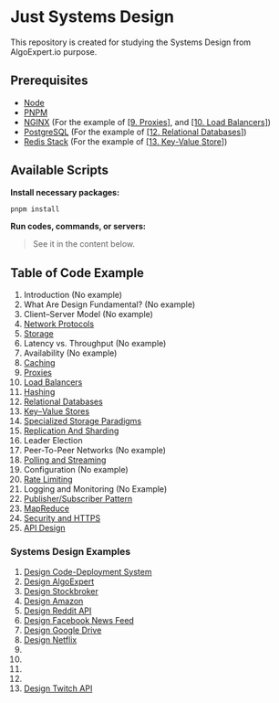 # Just Systems Design

This repository is created for studying the Systems Design from AlgoExpert.io purpose.

## Prerequisites

- [Node](https://nodejs.org/en/download)
- [PNPM](https://pnpm.io/installation)
- [NGINX](https://nginx.org/en/download.html) (For the example of [\[9. Proxies\]](./09-proxies), and [\[10. Load Balancers\]](./10_load-balancers))
- [PostgreSQL](https://www.postgresql.org/download) (For the example of [\[12. Relational Databases\]](./12_relational_databases))
- [Redis Stack](https://redis.io/docs/latest/operate/oss_and_stack/install/install-stack) (For the example of [\[13. Key-Value Store\]](./13_key-value-stores))

## Available Scripts

**Install necessary packages:**

```bash
pnpm install
```

**Run codes, commands, or servers:**

> See it in the content below.

## Table of Code Example

1. Introduction (No example)
2. What Are Design Fundamental? (No example)
3. Client–Server Model (No example)
4. [Network Protocols](./04_network-protocols)
5. [Storage](./05_storage)
6. Latency vs. Throughput (No example)
7. Availability (No example)
8. [Caching](./08_caching)
9. [Proxies](./09-proxies)
10. [Load Balancers](./10_load-balancers)
11. [Hashing](./11_hashing)
12. [Relational Databases](./12_relational_databases)
13. [Key–Value Stores](./13_key-value-stores)
14. [Specialized Storage Paradigms](./14_specialized-storage-paradigms)
15. [Replication And Sharding](./15_replication-n-sharding)
16. Leader Election
17. Peer-To-Peer Networks (No example)
18. [Polling and Streaming](./18_polling-n-streaming)
19. Configuration (No example)
20. [Rate Limiting](./20_rate-limiting)
21. Logging and Monitoring (No Example)
22. [Publisher/Subscriber Pattern](./22_publisher-subscriber-pattern)
23. [MapReduce](./23_map-reduce)
24. [Security and HTTPS](./24_security-n-https)
25. [API Design](./25_api-design)

### Systems Design Examples

1. [Design Code-Deployment System](./exercises/01_design-code-deployment-system)
2. [Design AlgoExpert](./exercises/02_design-algoexpert)
3. [Design Stockbroker](./exercises/03_design-stockbroker)
4. [Design Amazon](./exercises/04_design-amazon)
5. [Design Reddit API](./exercises/05_design-reddit-api)
6. [Design Facebook News Feed](./exercises/06_design-facebook-news-feed)
7. [Design Google Drive](./exercises/07_design-google-drive)
8. [Design Netflix](./exercises/08_design-netflix)
9.
10.
11.
12.
13. [Design Twitch API](./exercises/13_design-twitch-api)
